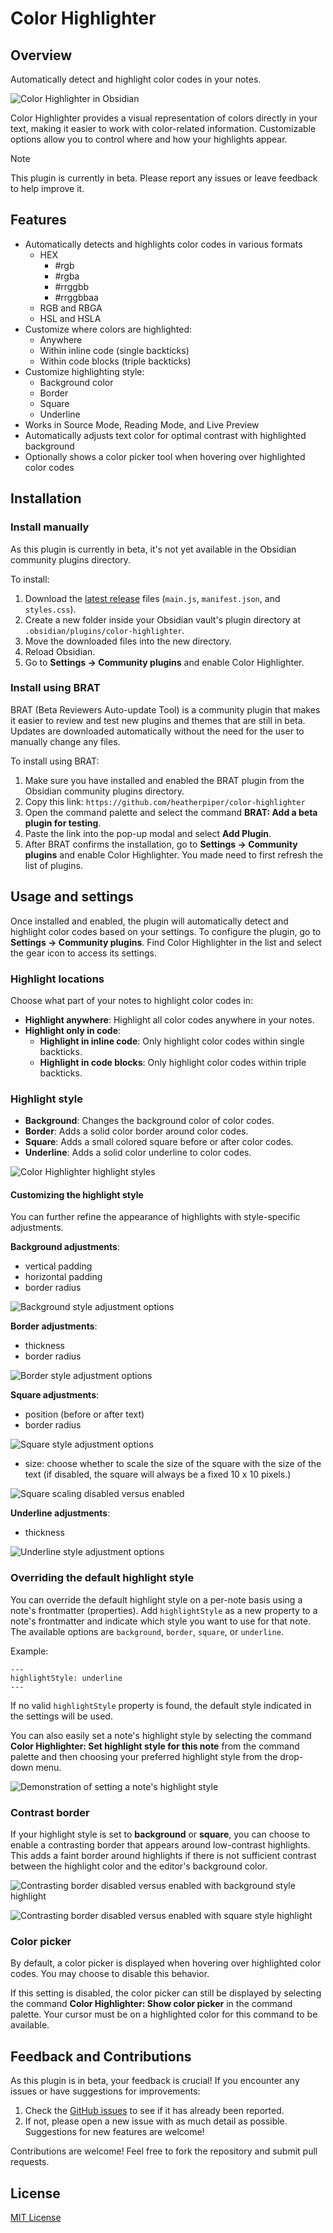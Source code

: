 # Color Highlighter

## Overview

Automatically detect and highlight color codes in your notes.

![Color Highlighter in Obsidian](images/example.png)

Color Highlighter provides a visual representation of colors directly in your text, making it easier to work with color-related information. Customizable options allow you to control where and how your highlights appear.

> [!NOTE]
> This plugin is currently in beta. Please report any issues or leave feedback to help improve it.

## Features

- Automatically detects and highlights color codes in various formats
    - HEX
        - #rgb
        - #rgba
        - #rrggbb
        - #rrggbbaa 
    - RGB and RBGA
    - HSL and HSLA
- Customize where colors are highlighted:
    - Anywhere
    - Within inline code (single backticks)
    - Within code blocks (triple backticks)
- Customize highlighting style:
    - Background color
    - Border
    - Square
    - Underline
- Works in Source Mode, Reading Mode, and Live Preview
- Automatically adjusts text color for optimal contrast with highlighted background
- Optionally shows a color picker tool when hovering over highlighted color codes

## Installation

### Install manually

As this plugin is currently in beta, it's not yet available in the Obsidian community plugins directory. 

To install:

1. Download the [latest release](https://github.com/heatherpiper/color-highlighter/releases) files (`main.js`, `manifest.json`, and `styles.css`).
2. Create a new folder inside your Obsidian vault's plugin directory at `.obsidian/plugins/color-highlighter`.
3. Move the downloaded files into the new directory.
4. Reload Obsidian.
5. Go to **Settings → Community plugins** and enable Color Highlighter.

### Install using BRAT

BRAT (Beta Reviewers Auto-update Tool) is a community plugin that makes it easier to review and test new plugins and themes that are still in beta. Updates are downloaded automatically without the need for the user to manually change any files. 

To install using BRAT:

1. Make sure you have installed and enabled the BRAT plugin from the Obsidian community plugins directory.
2. Copy this link: `https://github.com/heatherpiper/color-highlighter`
3. Open the command palette and select the command **BRAT: Add a beta plugin for testing**.
4. Paste the link into the pop-up modal and select **Add Plugin**.
5. After BRAT confirms the installation, go to **Settings → Community plugins** and enable Color Highlighter. You made need to first refresh the list of plugins.

## Usage and settings

Once installed and enabled, the plugin will automatically detect and highlight color codes based on your settings. To configure the plugin, go to **Settings → Community plugins**. Find Color Highlighter in the list and select the gear icon to access its settings.

### Highlight locations

Choose what part of your notes to highlight color codes in:

   - **Highlight anywhere**: Highlight all color codes anywhere in your notes.
   - **Highlight only in code**:
       - **Highlight in inline code**: Only highlight color codes within single backticks.
       - **Highlight in code blocks**: Only highlight color codes within triple backticks.

### Highlight style

   - **Background**: Changes the background color of color codes.
   - **Border**: Adds a solid color border around color codes.
   - **Square**: Adds a small colored square before or after color codes.
   - **Underline**: Adds a solid color underline to color codes.

![Color Highlighter highlight styles](images/highlighting-styles.png)

#### Customizing the highlight style

You can further refine the appearance of highlights with style-specific adjustments.

**Background adjustments**: 
- vertical padding
- horizontal padding
- border radius

![Background style adjustment options](images/styles-background.png)

**Border adjustments**:
- thickness
- border radius

![Border style adjustment options](images/styles-border.png)

**Square adjustments**: 
- position (before or after text)
- border radius

![Square style adjustment options](images/styles-square.png)

- size: choose whether to scale the size of the square with the size of the text (if disabled, the square will always be a fixed 10 x 10 pixels.)

![Square scaling disabled versus enabled](images/square-scaling.png)

**Underline adjustments**: 
- thickness

![Underline style adjustment options](images/styles-underline.png)

### Overriding the default highlight style

You can override the default highlight style on a per-note basis using a note's frontmatter (properties). Add `highlightStyle` as a new property to a note's frontmatter and indicate which style you want to use for that note. The available options are `background`, `border`, `square`, or `underline`. 

Example: 

    
    ---
    highlightStyle: underline
    ---
    

If no valid `highlightStyle` property is found, the default style indicated in the settings will be used. 

You can also easily set a note's highlight style by selecting the command **Color Highlighter: Set highlight style for this note** from the command palette and then choosing your preferred highlight style from the drop-down menu.

![Demonstration of setting a note's highlight style](images/highlightStyle-demo.gif)

### Contrast border

If your highlight style is set to **background** or **square**, you can choose to enable a contrasting border that appears around low-contrast highlights. This adds a faint border around highlights if there is not sufficient contrast between the highlight color and the editor's background color.

![Contrasting border disabled versus enabled with background style highlight](images/contrast-border-background.png)

![Contrasting border disabled versus enabled with square style highlight](images/contrast-border-square.png)

### Color picker

By default, a color picker is displayed when hovering over highlighted color codes. You may choose to disable this behavior. 

If this setting is disabled, the color picker can still be displayed by selecting the command **Color Highlighter: Show color picker** in the command palette. Your cursor must be on a highlighted color for this command to be available.

## Feedback and Contributions

As this plugin is in beta, your feedback is crucial! If you encounter any issues or have suggestions for improvements:

1. Check the [GitHub issues](https://github.com/heatherpiper/color-highlighter/issues) to see if it has already been reported.
2. If not, please open a new issue with as much detail as possible. Suggestions for new features are welcome!

Contributions are welcome! Feel free to fork the repository and submit pull requests.

## License

[MIT License](LICENSE)
